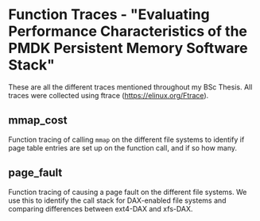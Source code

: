 # Function Traces - "Evaluating Performance Characteristics of the PMDK Persistent Memory Software Stack"

These are all the different traces mentioned throughout my BSc Thesis. All traces were collected using ftrace (<https://elinux.org/Ftrace>).

## mmap_cost
Function tracing of calling ```mmap``` on the different file systems to identify if page table entries are set up on the function call, and if so how many.

## page_fault
Function tracing of causing a page fault on the different file systems. We use this to identify the call stack for DAX-enabled file systems and comparing differences between ext4-DAX and xfs-DAX.
